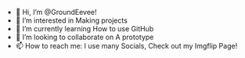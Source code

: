 - 👋 Hi, I’m @GroundEevee!
- 👀 I’m interested in Making projects
- 🌱 I’m currently learning How to use GitHub
- 💞️ I’m looking to collaborate on A prototype
- 📫 How to reach me: I use many Socials, Check out my Imgflip Page!

<!---
GroundEevee/GroundEevee is My ✨ special ✨ repository because My `AboutME.md` (this file) appears on My GitHub profile.
You can click the Preview link to take a look at your changes.
--->
